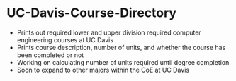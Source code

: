 # UC-Davis-Course-Directory

* Prints out required lower and upper division required computer engineering courses at UC Davis
* Prints course description, number of units, and whether the course has been completed or not
* Working on calculating number of units required until degree completion
* Soon to expand to other majors within the CoE at UC Davis
